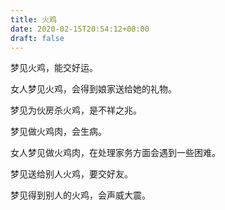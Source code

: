 ```yaml
---
title: 火鸡
date: 2020-02-15T20:54:12+08:00
draft: false
---
```


梦见火鸡，能交好运。



女人梦见火鸡，会得到娘家送给她的礼物。



梦见为伙房杀火鸡，是不祥之兆。



梦见做火鸡肉，会生病。



女人梦见做火鸡肉，在处理家务方面会遇到一些困难。



梦见送给别人火鸡，要交好友。



梦见得到别人的火鸡，会声威大震。

